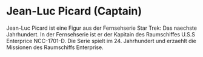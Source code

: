 # Jean-Luc Picard (Captain)

Jean-Luc Picard ist eine Figur aus der Fernsehserie Star Trek: Das naechste Jahrhundert.
In der Fernsehserie ist er der Kapitain des Raumschiffes U.S.S Enterprice NCC-1701-D.
Die Serie spielt im 24. Jahrhundert und erzaehlt die Missionen des Raumschiffs Enterprise.

